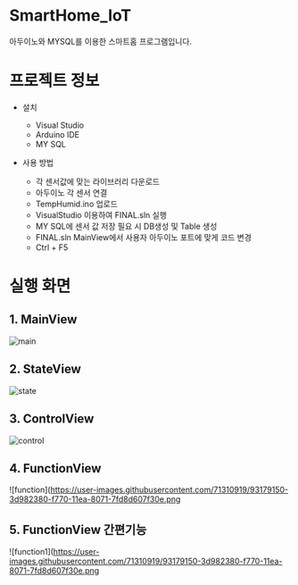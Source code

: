 # SmartHome_IoT

아두이노와 MYSQL를 이용한 스마트홈 프로그램입니다.

# 프로젝트 정보
+ 설치
  + Visual Studio
  + Arduino IDE
  + MY SQL
  
+ 사용 방법
  + 각 센서값에 맞는 라이브러리 다운로드
  + 아두이노 각 센서 연결
  + TempHumid.ino 업로드
  + VisualStudio 이용하여 FINAL.sln 실행
  + MY SQL에 센서 값 저장 필요 시 DB생성 및 Table 생성
  + FINAL.sln MainView에서 사용자 아두이노 포트에 맞게 코드 변경
  + Ctrl + F5 
  
# 실행 화면
## 1. MainView
![main](https://user-images.githubusercontent.com/71310919/93178741-9e732c00-f76f-11ea-8d08-320ed8fb6577.png)

## 2. StateView
![state](https://user-images.githubusercontent.com/71310919/93179028-10e40c00-f770-11ea-8671-1b4958f90dc9.png)

## 3. ControlView
![control](https://user-images.githubusercontent.com/71310919/93179140-3a9d3300-f770-11ea-853b-62d235f17d5d.png)

## 4. FunctionView
![function](https://user-images.githubusercontent.com/71310919/93179150-3d982380-f770-11ea-8071-7fd8d607f30e.png

## 5. FunctionView 간편기능
![function1](https://user-images.githubusercontent.com/71310919/93179150-3d982380-f770-11ea-8071-7fd8d607f30e.png

